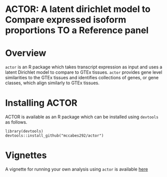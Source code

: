 # ACTOR: A latent dirichlet model to Compare expressed isoform proportions TO a Reference panel

Overview
=====
`actor` is an R package which takes transcript expression as input and uses a latent Dirichlet model to compare to GTEx tissues. `actor` provides gene level similarities to the GTEx tissues and identifies collections of genes, or gene classes, which align similarly to GTEx tissues. 

Installing ACTOR
================
ACTOR is available as an R package which can be installed using `devtools` as follows.
```{r}
library(devtools)
devtools::install_github("mccabes292/actor")
```



Vignettes
=========
A vignette for running your own analysis using `actor` is available [here](https://htmlpreview.github.io/https://github.com/mccabes292/actor/tree/master/vignettes/actor.Rmd)
